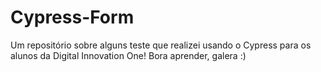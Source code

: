# Cypress-Form
Um repositório sobre alguns teste que realizei usando o Cypress para os alunos da Digital Innovation One! Bora aprender, galera :) 
